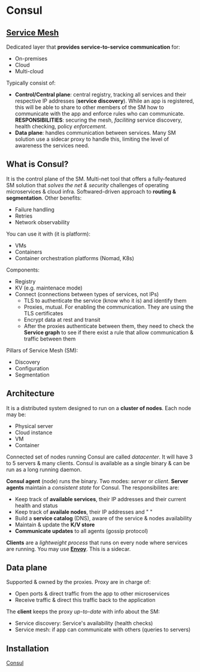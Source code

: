 # Consul

## [Service Mesh](https://learn.hashicorp.com/tutorials/consul/service-mesh)
Dedicated layer that **provides service-to-service communication** for:
- On-premises
- Cloud
- Multi-cloud

Typically consist of:
- **Control/Central plane**: central registry, tracking all services and their respective IP addresses 
(**service discovery**). While an app is registered, this will be able to share to other members of the 
SM how to communicate with the app and enforce rules who can communicate. **RESPONSIBILITIES**: securing 
the mesh, *faciliting* service discovery, health checking, policy *enforcement*.
- **Data plane**: handles communication between services. Many SM solution use a sidecar proxy to handle 
this, limiting the level of awareness the services need.

## What is Consul?
It is the control plane of the SM. Multi-net tool that offers a fully-featured SM solution that *solves the net & security* challenges of operating microservices & cloud infra. Softwared-driven approach to 
**routing & segmentation**. Other benefits:
- Failure handling
- Retries
- Network observability

You can use it with (it is platform):
- VMs
- Containers
- Container orchestration platforms (Nomad, K8s)

Components:
- Registry
- KV (e.g. maintenace mode)
- Connect (connections between types of services, not IPs)
    - TLS to authenticate the service (know who it is) and identify them
    - Proxies, mutual. For enabling the communication. They are using the TLS certificates
    - Encrypt data at rest and transit
    - After the proxies authenticate between them, they need to check the **Service graph** to see if 
    there exist a rule that allow communication & traffic between them

Pillars of Service Mesh (SM):
- Discovery
- Configuration
- Segmentation

## Architecture
It is a distributed system designed to run on a **cluster of nodes**. Each node may be:
- Physical server
- Cloud instance
- VM
- Container

Connected set of nodes running Consul are called *datacenter*. It will have 3 to 5 servers & many clients. Consul is available as a single binary & can be run as a long running daemon.

**Consul agent** (node) runs the binary. Two modes: *server* or *client*. **Server agents** maintain a *consistent state* for Consul. The responsibilites are:
- Keep track of **available services**, their IP addresses and their current health and status
- Keep track of **availale nodes**, their IP addresses and " "
- Build a **service catalog** (DNS), aware of the service & nodes availability
- Maintain & update the **K/V store**
- **Communicate updates** to all agents (gossip protocol)

**Clients** are a *lightweight process* that runs on every node where services are running. You may use 
[**Envoy**](https://www.envoyproxy.io). This is a sidecar.

## Data plane
Supported & owned by the proxies. Proxy are in charge of:
- Open ports & direct traffic from the app to other microservices
- Receive traffic & direct this traffic back to the application

The **client** keeps the proxy *up-to-date* with info about the SM:
- Service discovery: Service's availability (health checks)
- Service mesh: if app can communicate with others (queries to servers)

## Installation
[Consul](https://learn.hashicorp.com/tutorials/consul/get-started-install?in=consul/getting-started)

